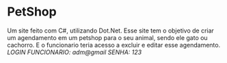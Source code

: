 # PetShop
Um site feito com C#, utilizando Dot.Net. Esse site tem o objetivo de criar um agendamento em um petshop para o seu animal, sendo ele gato ou cachorro. E o funcionario teria acesso a excluir e editar esse agendamento. *LOGIN FUNCIONARIO: adm@gmail SENHA: 123*

